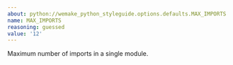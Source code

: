 ```yaml
---
about: python://wemake_python_styleguide.options.defaults.MAX_IMPORTS
name: MAX_IMPORTS
reasoning: guessed
value: '12'
---
```


Maximum number of imports in a single module.